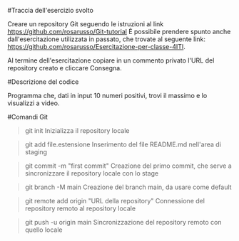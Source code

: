 #Traccia dell'esercizio svolto

Creare un repository Git seguendo le istruzioni al link https://github.com/rosarusso/Git-tutorial
È possibile prendere spunto anche dall'esercitazione utilizzata in passato, che trovate al seguente link: https://github.com/rosarusso/Esercitazione-per-classe-4ITI.


Al termine dell'esercitazione copiare in un commento privato l'URL del repository creato e cliccare Consegna.

#Descrizione del codice

Programma che, dati in input 10 numeri positivi, trovi il massimo e lo visualizzi a video.

#Comandi Git

>git init
Inizializza il repository locale

>git add file.estensione
Inserimento del file README.md nell'area di staging

>git commit -m "first commit"
Creazione del primo commit, che serve a sincronizzare il repository locale con lo stage

>git branch -M main
Creazione del branch main, da usare come default

>git remote add origin "URL della repository"
Connessione del repository remoto al repository locale

>git push -u origin main
Sincronizzazione del repository remoto con quello locale